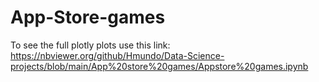 # App-Store-games
To see the full plotly plots use this link:
https://nbviewer.org/github/Hmundo/Data-Science-projects/blob/main/App%20store%20games/Appstore%20games.ipynb
